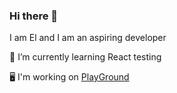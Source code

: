 ### Hi there 👋
I am El and I am an aspiring developer

🌱 I’m currently learning React testing

:desktop_computer: I'm working on  <a target="_blank" href="https://github.com/elbytes/PlayGround">PlayGround</a>
 
<!--
**elalimardani/elalimardani** is a ✨ _special_ ✨ repository because its `README.md` (this file) appears on your GitHub profile.

Here are some ideas to get you started:

 
 
- 🔭 I’m currently working on ...

- 👯 I’m looking to collaborate on ...
- 🤔 I’m looking for help with ...
- 💬 Ask me about ...
- 📫 How to reach me: ...
- 😄 Pronouns: ...
- ⚡ Fun fact: ...
-->
